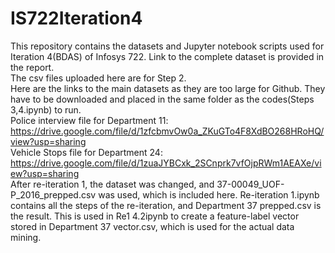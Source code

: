 # IS722Iteration4
This repository contains the datasets and Jupyter notebook scripts used for Iteration 4(BDAS) of Infosys 722. Link to the complete dataset is provided in the report.<br/>
The csv files uploaded here are for Step 2.<br/>
Here are the links to the main datasets as they are too large for Github. They have to be downloaded and placed in the same folder as the codes(Steps 3,4.ipynb) to run.<br/>
  Police interview file for Department 11: https://drive.google.com/file/d/1zfcbmvOw0a_ZKuGTo4F8XdBO268HRoHQ/view?usp=sharing<br/>
  Vehicle Stops file for Department 24: https://drive.google.com/file/d/1zuaJYBCxk_2SCnprk7vfOjpRWm1AEAXe/view?usp=sharing<br/>
After re-iteration 1, the dataset was changed, and 37-00049_UOF-P_2016_prepped.csv was used, which is included here.
Re-iteration 1.ipynb contains all the steps of the re-iteration, and Department 37 prepped.csv is the result. This is used in Re1 4.2ipynb to create a feature-label vector stored in Department 37 vector.csv, which is used for the actual data mining.
